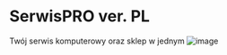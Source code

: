 # SerwisPRO ver. PL
Twój serwis komputerowy oraz sklep w jednym
![image](https://github.com/user-attachments/assets/c8ae3b58-044f-4fa9-94ae-b61cf6307b21)

